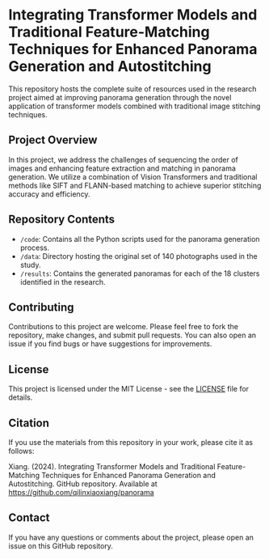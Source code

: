 # Integrating Transformer Models and Traditional Feature-Matching Techniques for Enhanced Panorama Generation and Autostitching
This repository hosts the complete suite of resources used in the research project aimed at improving panorama generation through the novel application of transformer models combined with traditional image stitching techniques.

## Project Overview

In this project, we address the challenges of sequencing the order of images and enhancing feature extraction and matching in panorama generation. We utilize a combination of Vision Transformers and traditional methods like SIFT and FLANN-based matching to achieve superior stitching accuracy and efficiency.

## Repository Contents

- `/code`: Contains all the Python scripts used for the panorama generation process.
- `/data`: Directory hosting the original set of 140 photographs used in the study.
- `/results`: Contains the generated panoramas for each of the 18 clusters identified in the research.

## Contributing

Contributions to this project are welcome. Please feel free to fork the repository, make changes, and submit pull requests. You can also open an issue if you find bugs or have suggestions for improvements.

## License

This project is licensed under the MIT License - see the [LICENSE](LICENSE) file for details.

## Citation

If you use the materials from this repository in your work, please cite it as follows:

Xiang. (2024). Integrating Transformer Models and Traditional Feature-Matching Techniques for Enhanced Panorama Generation and Autostitching. GitHub repository. Available at https://github.com/qilinxiaoxiang/panorama

## Contact

If you have any questions or comments about the project, please open an issue on this GitHub repository.
